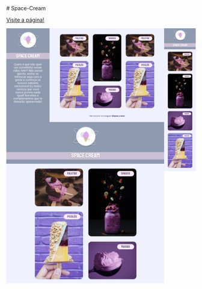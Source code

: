 <main>
# Space-Cream

<a href="https://codepen.io/lucasmoraesdev/full/yLEMjPP">Visite a página!</a>

  <div >
  <article>
    <img  class="first"src="Screenshot_full.png">
    <img class="tablet"src="Screenshot_tablet.png">
  </article>

  <sidebar>
    <img class="mobile"src="Screenshot_mobile.png">
  </sidebar>

  </div>
</main>

<style>
div{
  display:flex;
  flex-direction: row;

}

article{
  display:flex;
  flex-direction: column;
}

.first{
  grid-area: first;
  width: 100%;
}
.mobile{
  grid-area: mobile;
   width: 100%;
}
.tablet{
  grid-area: tablet;
  width: 1000%;
}
</style>
